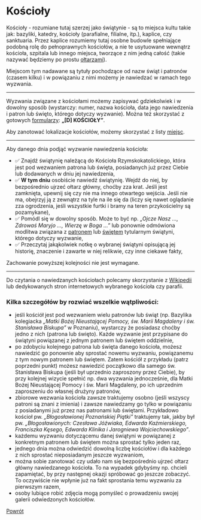 # Kościoły
Kościoły - rozumiane tutaj szerzej jako świątynie - są to miejsca kultu takie jak: bazyliki, katedry, kościoły (parafialne, filialne, itp.), kaplice, czy sanktuaria. Przez kaplice rozumiemy tutaj osobne budowle spełniające podobną rolę do pełnoprawnych kościołów, a nie te usytuowane wewnątrz kościoła, szpitala lub innego miejsca, tworzące z nim jedną całość (takie nazywać będziemy po prostu [ołtarzami](oltarze.md)).

Miejscom tym nadawane są tytuły pochodzące od nazw świąt i patronów (czasem kilku) i w powiązaniu z nimi możemy je nawiedzać w ramach tego wyzwania.

---
Wyzwania związane z kościołami możemy zapisywać gdziekolwiek i w dowolny sposób (wystarczy: numer, nazwa kościoła, data jego nawiedzenia i patron lub święto, którego dotyczy wyzwanie). Można też skorzystać z gotowych [formularzy](wszystkie_materialy_do_pobrania.md): **„[D] KOŚCIOŁY”**.

Aby zanotować lokalizacje kościołów, możemy skorzystać z listy [miejsc](jak_zanotowac_miejsca.md).

---
Aby danego dnia podjąć wyzwanie nawiedzenia kościoła:
- ✅ Znajdź świątynię należącą do Kościoła Rzymskokatolickiego, która jest pod wezwaniem patrona lub święta, posiadanych już przez Ciebie lub dodawanych w dniu jej nawiedzenia,
- ✅ **W tym dniu** osobiście nawiedź świątynię. Wejdź do niej, by bezpośrednio ujrzeć ołtarz główny, choćby zza krat. Jeśli jest zamknięta, upewnij się czy nie ma innego otwartego wejścia. Jeśli nie ma, obejrzyj ją z zewnątrz na tyle na ile się da (liczy się nawet oglądanie zza ogrodzenia, jeśli wszystkie furtki i bramy na teren przykościelny są pozamykane),
- ✅ Pomódl się w dowolny sposób. Może to być np. _„Ojcze Nasz ..., Zdrowaś Maryjo ..., Wierzę w Boga ...”_ lub ponownie odmówiona modlitwa związana z [patronem](patroni.md) lub [świętem](swieta.md) tytularnym świątyni, którego dotyczy wyzwanie,
- ✅ Przeczytaj jakąkolwiek notkę o wybranej świątyni opisującą jej historię, znaczenie i zawarte w niej relikwie, czy inne ciekawe fakty,

Zachowanie powyższej kolejności nie jest wymagane.

---
Do czytania o nawiedzanych kościołach polecamy skorzystanie z [Wikipedii](https://pl.wikipedia.org) lub dedykowanych stron internetowych wybranego kościoła czy parafii.

### Kilka szczegółów by rozwiać wszelkie wątpliwości:
- jeśli kościół jest pod wezwaniem wielu patronów lub świąt (np. Bazylika kolegiacka _„Matki Bożej Nieustającej Pomocy, św. Marii Magdaleny i św. Stanisława Biskupa”_ w Poznaniu), wystarczy że posiadasz choćby jedno z nich (patrona lub święto). Każde wyzwanie jest przypisane do świątyni powiązanej z jednym patronem lub świętem oddzielnie,
- po zdobyciu kolejnego patrona lub święta danego kościoła, możesz nawiedzić go ponownie aby sprostać nowemu wyzwaniu, powiązanemu z tym nowym patronem lub świętem. Zatem kościół z przykładu (patrz poprzedni punkt) możesz nawiedzić początkowo dla samego św. Stanisława Biskupa (jeśli był uprzednio zaproszony przez Ciebie), by przy kolejnej wizycie spełnić np. dwa wyzwania jednocześnie, dla Matki Bożej Nieustającej Pomocy i św. Marii Magdaleny, po ich uprzednim zaproszeniu do własnej drużyny patronów,
- zbiorowe wezwania kościoła zawsze traktujemy osobno (jeśli wszyscy patroni są znani z imienia) i zawsze nawiedzamy go tylko w powiązaniu z posiadanymi już przez nas patronami lub świętami. Przykładowo kościoł pw. _„Błogosławionej Poznańskiej Piątki”_ traktujemy tak, jakby był pw. _„Błogosławionych: Czesława Jóźwiaka, Edwarda Kaźmierskiego, Franciszka Kęsego, Edwarda Klinika i Jarogniewa Wojciechowskiego”_.
- każdemu wyzwaniu dotyczącemu danej świątyni w powiązanej z konkretnym patronem lub świętem można sprostać tylko jeden raz,
- jednego dnia można odwiedzić dowolną liczbę kościołów i dla każdego z nich sprostać nieposiadanym jeszcze wyzwaniom,
- można sobie zanotować czy udało nam się bezpośrednio ujrzeć ołtarz główny nawiedzanego kościoła. To na wypadek gdybyśmy np. chcieli zapamiętać, by przy następnej okazji spróbować go jeszcze zobaczyć. To oczywiście nie wpłynie już na fakt sprostania temu wyzwaniu za pierwszym razem,
- osoby lubiące robić zdjęcia mogą pomyśleć o prowadzeniu swojej galerii odwiedzonych kościołów.

[Powrót](index.md)
